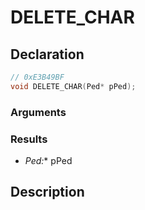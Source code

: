 # DELETE_CHAR

## Declaration
```cpp
// 0xE3B49BF
void DELETE_CHAR(Ped* pPed);
```

### Arguments

### Results
- **Ped*:** pPed

## Description

